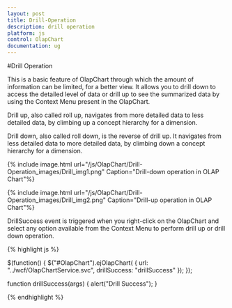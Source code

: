 ```yaml
---
layout: post
title: Drill-Operation
description: drill operation
platform: js
control: OlapChart
documentation: ug
---
```


#Drill Operation

This is a basic feature of OlapChart through which the amount of information can be limited, for a better view. It allows you to drill down to access the detailed level of data or drill up to see the summarized data by using the Context Menu present in the OlapChart.
 
Drill up, also called roll up, navigates from more detailed data to less detailed data, by climbing up a concept hierarchy for a dimension.
 
Drill down, also called roll down, is the reverse of drill up. It navigates from less detailed data to more detailed data, by climbing down a concept hierarchy for a dimension.

{% include image.html url="/js/OlapChart/Drill-Operation_images/Drill_img1.png" Caption="Drill-down operation in OLAP Chart"%}

{% include image.html url="/js/OlapChart/Drill-Operation_images/Drill_img2.png" Caption="Drill-up operation in OLAP Chart"%}

DrillSuccess event is triggered when you right-click on the OlapChart and select any option available from the Context Menu to perform drill up or drill down operation.

{% highlight js %}

$(function()
{
    $("#OlapChart").ejOlapChart(
    {
        url: "../wcf/OlapChartService.svc",
        drillSuccess: "drillSuccess"
    });
});

function drillSuccess(args)
{
    alert("Drill Success");
}

{% endhighlight %}



